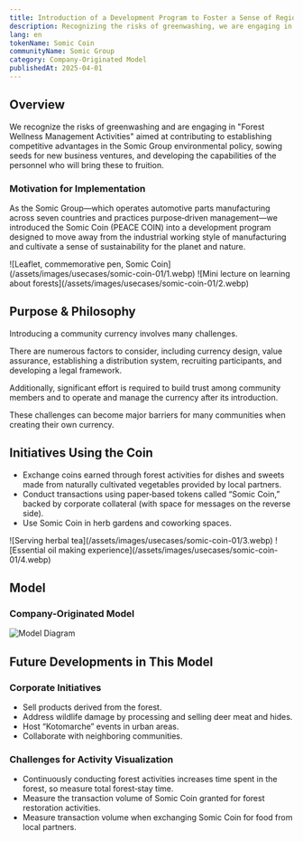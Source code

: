 ```yaml
---
title: Introduction of a Development Program to Foster a Sense of Regional and Environmental Sustainability
description: Recognizing the risks of greenwashing, we are engaging in "Forest Wellness Management Activities" aimed at contributing to establishing competitive advantages in the Somic Group environmental policy, sowing seeds for new business ventures, and developing the capabilities of the personnel who will realize these initiatives.
lang: en
tokenName: Somic Coin
communityName: Somic Group
category: Company-Originated Model
publishedAt: 2025-04-01
---
```


## Overview

We recognize the risks of greenwashing and are engaging in "Forest Wellness Management Activities" aimed at contributing to establishing competitive advantages in the Somic Group environmental policy, sowing seeds for new business ventures, and developing the capabilities of the personnel who will bring these to fruition.

### Motivation for Implementation

As the Somic Group—which operates automotive parts manufacturing across seven countries and practices purpose‑driven management—we introduced the Somic Coin (PEACE COIN) into a development program designed to move away from the industrial working style of manufacturing and cultivate a sense of sustainability for the planet and nature.

<div className="md:flex">
![Leaflet, commemorative pen, Somic Coin](/assets/images/usecases/somic-coin-01/1.webp)
![Mini lecture on learning about forests](/assets/images/usecases/somic-coin-01/2.webp)
</div>

## Purpose & Philosophy

Introducing a community currency involves many challenges.

There are numerous factors to consider, including currency design, value assurance, establishing a distribution system, recruiting participants, and developing a legal framework.

Additionally, significant effort is required to build trust among community members and to operate and manage the currency after its introduction.

These challenges can become major barriers for many communities when creating their own currency.

## Initiatives Using the Coin

- Exchange coins earned through forest activities for dishes and sweets made from naturally cultivated vegetables provided by local partners.
- Conduct transactions using paper‑based tokens called “Somic Coin,” backed by corporate collateral (with space for messages on the reverse side).
- Use Somic Coin in herb gardens and coworking spaces.

<div className="md:flex">
![Serving herbal tea](/assets/images/usecases/somic-coin-01/3.webp)
![Essential oil making experience](/assets/images/usecases/somic-coin-01/4.webp)
</div>

## Model

### Company-Originated Model

![Model Diagram](/assets/images/usecases/somic-coin-01/5.webp)

## Future Developments in This Model

### Corporate Initiatives

- Sell products derived from the forest.
- Address wildlife damage by processing and selling deer meat and hides.
- Host “Kotomarche” events in urban areas.
- Collaborate with neighboring communities.

### Challenges for Activity Visualization

- Continuously conducting forest activities increases time spent in the forest, so measure total forest‑stay time.
- Measure the transaction volume of Somic Coin granted for forest restoration activities.
- Measure transaction volume when exchanging Somic Coin for food from local partners.
